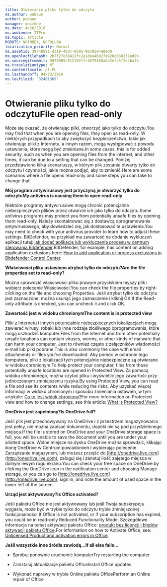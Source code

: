 ```yaml
---
title: Otwieranie pliku tylko do odczytu
ms.author: pebaum
author: pebaum
manager: mnirkhe
ms.date: 4/26/2018
ms.audience: ITPro
ms.topic: article
ROBOTS: NOINDEX, NOFOLLOW
localization_priority: Normal
ms.assetid: 39748581-d319-403c-8501-9b785e4a0ed8
ms.openlocfilehash: 2b7f27e38412fc2a1dea46027e926c660231ed8b
ms.sourcegitcommit: 9d78905c512192ffc4675468abd2efc5f2e4baf4
ms.translationtype: MT
ms.contentlocale: pl-PL
ms.lasthandoff: 04/23/2019
ms.locfileid: "32401369"
---
```

# <a name="file-open-read-only"></a><span data-ttu-id="28a82-102">Otwieranie pliku tylko do odczytu</span><span class="sxs-lookup"><span data-stu-id="28a82-102">File open read-only</span></span>

<span data-ttu-id="28a82-103">Może się okazać, że otwierając pliki, otworzyć jako tylko do odczytu.</span><span class="sxs-lookup"><span data-stu-id="28a82-103">You may find that when you are opening files, they open as read-only.</span></span> <span data-ttu-id="28a82-104">W niektórych przypadkach to aby zwiększyć bezpieczeństwo, takie jak otwierając pliki z Internetu, a innym razem, mogą występować z powodu ustawienia, które mogą być zmieniane.</span><span class="sxs-lookup"><span data-stu-id="28a82-104">In some cases, this is for added security, such as when you are opening files from the internet, and other times, it can be due to a setting that can be changed.</span></span> <span data-ttu-id="28a82-105">Poniżej przedstawiono kilka scenariuszy, w którym plik zostanie otwarty tylko do odczytu i czynności, jakie można podjąć, aby to zmienić.</span><span class="sxs-lookup"><span data-stu-id="28a82-105">Here are some scenarios where a file opens read-only and some steps you can take to change that.</span></span>
  
 <span data-ttu-id="28a82-106">**Mój program antywirusowy jest przyczyną je otworzyć tylko do odczytu**</span><span class="sxs-lookup"><span data-stu-id="28a82-106">**My antivirus is causing them to open read-only**</span></span>
  
<span data-ttu-id="28a82-107">Niektóre programy antywirusowe mogą chronić potencjalnie niebezpiecznych plików przez otwarcie ich jako tylko do odczytu.</span><span class="sxs-lookup"><span data-stu-id="28a82-107">Some antivirus programs may protect you from potentially unsafe files by opening them read-only.</span></span> <span data-ttu-id="28a82-108">Należy skontaktować się z dostawcą oprogramowania antywirusowego, aby dowiedzieć się, jak dostosować te ustawienia.</span><span class="sxs-lookup"><span data-stu-id="28a82-108">You may need to check with your antivirus provider to learn how to adjust these settings.</span></span> <span data-ttu-id="28a82-109">BitDefender, na przykład ma zawartość na dodanie wykluczeń aplikacji tutaj: [jak dodać aplikację lub wykluczenia procesu w centrum sterowania Bitdefender](https://www.bitdefender.com/support/how-to-add-application-or-process-exclusions-in-bitdefender-control-center-1119.mdl).</span><span class="sxs-lookup"><span data-stu-id="28a82-109">BitDefender, for example, has content on adding application exclusions here: [How to add application or process exclusions in Bitdefender Control Center](https://www.bitdefender.com/support/how-to-add-application-or-process-exclusions-in-bitdefender-control-center-1119.mdl).</span></span>
  
 <span data-ttu-id="28a82-110">**Właściwości pliku ustawiono atrybut tylko do odczytu?**</span><span class="sxs-lookup"><span data-stu-id="28a82-110">**Are the file properties set to read-only?**</span></span>
  
<span data-ttu-id="28a82-111">Można sprawdzić właściwości pliku prawym przyciskiem myszy plik i wybierz polecenie Właściwości.</span><span class="sxs-lookup"><span data-stu-id="28a82-111">You can check the file properties by right-clicking on the file and choosing Properties.</span></span> <span data-ttu-id="28a82-112">Jeśli atrybut tylko do odczytu jest zaznaczone, można usunąć jego zaznaczenie i kliknij OK.</span><span class="sxs-lookup"><span data-stu-id="28a82-112">If the Read-only attribute is checked, you can uncheck it and click OK.</span></span>
  
 <span data-ttu-id="28a82-113">**Zawartość jest w widoku chronionym**</span><span class="sxs-lookup"><span data-stu-id="28a82-113">**The content is in protected view**</span></span>
  
<span data-ttu-id="28a82-114">Pliki z Internetu i innych potencjalnie niebezpiecznych lokalizacjach mogą zawierać wirusy, robaki lub inne rodzaje złośliwego oprogramowania, które mogą uszkodzić komputer.</span><span class="sxs-lookup"><span data-stu-id="28a82-114">Files from the Internet and from other potentially unsafe locations can contain viruses, worms, or other kinds of malware that can harm your computer.</span></span> <span data-ttu-id="28a82-115">Jest to również często z załączników wiadomości e-mail lub pliki pobrane.</span><span class="sxs-lookup"><span data-stu-id="28a82-115">This is also commonly the case with email attachments or files you've downloaded.</span></span> <span data-ttu-id="28a82-116">Aby pomóc w ochronie tego komputera, pliki z lokalizacji tych potencjalnie niebezpieczne są otwierane w widoku chronionym.</span><span class="sxs-lookup"><span data-stu-id="28a82-116">To help protect your computer, files from these potentially unsafe locations are opened in Protected View.</span></span> <span data-ttu-id="28a82-117">Za pomocą widoku chronionego, można czytać pliku i wyświetlić jego zawartość przy jednoczesnym zmniejszeniu ryzyka.</span><span class="sxs-lookup"><span data-stu-id="28a82-117">By using Protected View, you can read a file and see its contents while reducing the risks.</span></span> <span data-ttu-id="28a82-118">Aby uzyskać więcej informacji w widoku chronionym i sposobu zmieniania ustawień, w tym artykule: [Co to jest widok chroniony?](https://support.office.com/article/d6f09ac7-e6b9-4495-8e43-2bbcdbcb6653)</span><span class="sxs-lookup"><span data-stu-id="28a82-118">For more information on Protected view and how to change settings, see this article: [What is Protected View?](https://support.office.com/article/d6f09ac7-e6b9-4495-8e43-2bbcdbcb6653)</span></span>
  
 <span data-ttu-id="28a82-119">**OneDrive jest zapełniony?**</span><span class="sxs-lookup"><span data-stu-id="28a82-119">**Is OneDrive full?**</span></span>
  
<span data-ttu-id="28a82-120">Jeśli plik jest przechowywany na OneDrive i z przestrzeni magazynowania jest pełny, nie można zapisać dokumentu, dopóki nie są pod przydzielonego miejsca.</span><span class="sxs-lookup"><span data-stu-id="28a82-120">If the file is stored on OneDrive and your OneDrive storage space is full, you will be unable to save the document until you are under your allotted space.</span></span> <span data-ttu-id="28a82-121">Wolne miejsce na dysku OneDrive można sprawdzić, klikając ikonę OneDrive w Centrum powiadomień i wybierając polecenie Zarządzanie magazynem, lub możesz przejść do [http://onedrive.live.com](http://onedrive.live.com), zaloguj się i zanotuj ilość zajętego miejsca w dolnym lewym rogu ekranu.</span><span class="sxs-lookup"><span data-stu-id="28a82-121">You can check your free space on OneDrive by clicking the OneDrive icon in the notification center and choosing Manage storage, or you can go to [http://onedrive.live.com](http://onedrive.live.com), sign in, and note the amount of used space in the lower left of the screen.</span></span>
  
 <span data-ttu-id="28a82-122">**Urząd jest aktywowany?**</span><span class="sxs-lookup"><span data-stu-id="28a82-122">**Is Office activated?**</span></span>
  
<span data-ttu-id="28a82-123">Jeśli pakietu Office nie jest aktywowany lub jeśli Twoja subskrypcja wygasła, może być w trybie tylko do odczytu trybie zmniejszonej funkcjonalności.</span><span class="sxs-lookup"><span data-stu-id="28a82-123">If Office is not activated, or if your subscription has expired, you could be in read-only Reduced Functionality Mode.</span></span> <span data-ttu-id="28a82-124">Szczegółowe informacje na temat aktywacji pakietu Office: [produkt bez licencji i błędów aktywacji pakietu Office](https://support.office.com/article/0d23d3c0-c19c-4b2f-9845-5344fedc4380).</span><span class="sxs-lookup"><span data-stu-id="28a82-124">For information on how to Activate Office, see: [Unlicensed Product and activation errors in Office](https://support.office.com/article/0d23d3c0-c19c-4b2f-9845-5344fedc4380).</span></span>
  
 <span data-ttu-id="28a82-125">**Jeśli wszystkie inne źródła zawiodą...**</span><span class="sxs-lookup"><span data-stu-id="28a82-125">**If all else fails...**</span></span>
  
- <span data-ttu-id="28a82-126">Spróbuj ponownie uruchomić komputer</span><span class="sxs-lookup"><span data-stu-id="28a82-126">Try restarting the computer</span></span>
    
- <span data-ttu-id="28a82-127">Zainstaluj aktualizacje pakietu Office</span><span class="sxs-lookup"><span data-stu-id="28a82-127">Install Office updates</span></span>
    
- <span data-ttu-id="28a82-128">Wykonać naprawy w trybie Online pakietu Office</span><span class="sxs-lookup"><span data-stu-id="28a82-128">Perform an Online repair of Office</span></span>
    

